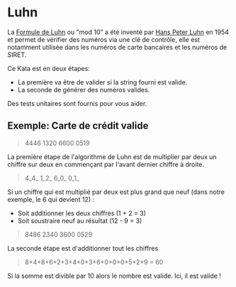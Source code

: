 Luhn
====

La [Formule de Luhn](wikipedia-fr) ou "mod 10" a été inventé par [Hans Peter Luhn](wikipedia-author-fr) en 1954 et permet de vérifier des numéros via une clé de contrôle, elle est notamment utilisée dans les numéros de carte bancaires et les numéros de SIRET. 

Ce Kata est en deux étapes:
- La première va être de valider si la string fourni est valide.
- La seconde de générer des numéros valides.

Des tests unitaires sont fournis pour vous aider.

## Exemple: Carte de crédit valide

> 4446 1320 6600 0519

La première étape de l'algorithme de Luhn est de multiplier par deux un chiffre sur deux en commençant par l'avant dernier chiffre à droite.

> 4_4_ 1_2_ 6_0_ 0_1_

Si un chiffre qui est multiplié par deux est plus grand que neuf (dans notre exemple, le 6 qui devient 12) :
- Soit additionner les deux chiffres (1 + 2 = 3)
- Soit soustraire neuf au résultat (12 - 9 = 3)

> 8486 2340 3600 0529

La seconde étape est d'additionner tout les chiffres 

> 8+4+8+6+2+3+4+0+3+6+0+0+0+5+2+9 = 60

Si la somme est divible par 10 alors le nombre est valide. Ici, il est valide !



[wikipedia-fr]: https://fr.wikipedia.org/wiki/Formule_de_Luhn
[wikipedia-author-fr]: https://fr.wikipedia.org/wiki/Hans_Peter_Luhn
